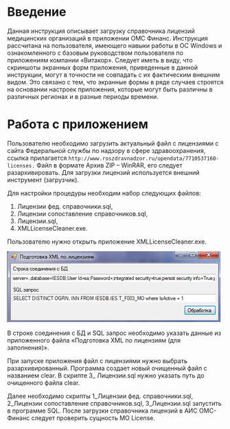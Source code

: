 <!-- TITLE: Загрузка справочника лицензий -->
<!-- SUBTITLE: Рабочая инструкция пользователя -->

# Введение
Данная инструкция описывает загрузку справочника лицензий медицинских организаций в приложении ОМС Финанс.
Инструкция рассчитана на пользователя, имеющего навыки работы в ОС Windows и ознакомленного с базовым руководством пользователя по приложениям компании «Витакор».
Следует иметь в виду, что скриншоты экранных форм приложения, приведенные в данной инструкции, могут в точности не совпадать с их фактическим внешним видом. Это связано с тем, что экранные формы в ряде случаев строятся на основании настроек приложения, которые могут быть различны в различных регионах и в разные периоды времени.

# Работа с приложением

Пользователю необходимо загрузить актуальный файл с лицензиями с сайта Федеральной службы по надзору в сфере здравоохранения, ссылка прилагается ```http://www.roszdravnadzor.ru/opendata/7710537160-licenses.``` Файл в формате Архив ZIP – WinRAR, его следует разархивировать. 
Для загрузки лицензий используется внешний инструмент (загрузчик).

Для настройки процедуры необходим набор следующих файлов:
1.	Лицензии фед. справочники.sql,
2.	Лицензии сопоставление справочников.sql,
3.	Лицензии.sql,
4.	XMLLicenseCleaner.exe.

Пользователю нужно открыть приложение XMLLicenseCleaner.exe.

![](/uploads/002-2/-.png "")

В строке соединения с БД  и SQL запрос необходимо указать данные из приложенного файла «Подготовка XML по лицензиям (для заполнения)». 

При запуске приложения файл с лицензиями нужно выбрать разархивированный. Программа создает новый очищенный файл с названием clear.
В скрипте 3_ Лицензии.sql нужно указать путь до очищенного файла clear.

Далее необходимо скрипты 1_Лицензии фед. справочники.sql, 2_Лицензии сопоставление справочников.sql, 3_Лицензии.sql запустить в программе SQL. 
После загрузки справочника лицензий в АИС ОМС-Финанс следует проверить сущность MO License.

